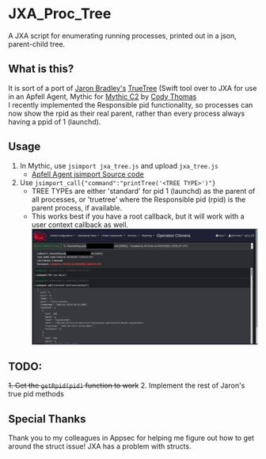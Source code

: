# JXA_Proc_Tree
A JXA script for enumerating running processes, printed out in a json, parent-child tree.
## What is this?
It is sort of a port of [Jaron Bradley's](https://github.com/themittenmac/TrueTree/commits?author=jbradley89) [TrueTree](https://github.com/themittenmac/TrueTree) (Swift tool over to JXA for use in an Apfell Agent, Mythic for [Mythic C2](https://github.com/its-a-feature/Mythic) by [Cody Thomas](https://github.com/its-a-feature)\
I recently implemented the Responsible pid functionality, so processes can now show the rpid as their real parent, rather than every process always having a ppid of 1 (launchd).
## Usage
1.  In Mythic, use `jsimport jxa_tree.js` and upload `jxa_tree.js`
    - [Apfell Agent jsimport Source code](https://github.com/MythicAgents/apfell/blob/master/Payload_Type/apfell/agent_code/jsimport.js)
2.  Use `jsimport_call{"command":"printTree('<TREE TYPE>')"}`
    - TREE TYPEs are either 'standard' for pid 1 (launchd) as the parent of all processes, or 'truetree' where the Responsible pid (rpid) is the parent process, if available.
    - This works best if you have a root callback, but it will work with a user context callback as well.
![alt text](https://github.com/antman1p/JXA_Proc_Tree/blob/main/Screen%20Shot%202021-04-19%20at%205.12.57%20PM.png?raw)
## TODO:
~~1.  Get the `getRpid(pid)` function to work~~
2.  Implement the rest of Jaron's true pid methods
## Special Thanks
Thank you to my colleagues in Appsec for helping me figure out how to get around the struct issue!  JXA has a problem with structs.
